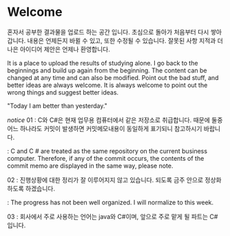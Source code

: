 # Welcome
혼자서 공부한 결과물을 업로드 하는 공간 입니다.
초심으로 돌아가 처음부터 다시 쌓아갑니다.
내용은 언제든지 바뀔 수 있고, 또한 수정될 수 있습니다.
잘못된 사항 지적과 더 나은 아이디어 제안은 언제나 환영합니다.

It is a place to upload the results of studying alone.
I go back to the beginnings and build up again from the beginning.
The content can be changed at any time and can also be modified.
Point out the bad stuff, and better ideas are always welcome.
It is always welcome to point out the wrong things and suggest better ideas.


"Today I am better than yesterday."


*notice*
01 : C와 C#은 현재 업무용 컴퓨터에서 같은 저장소로 취급합니다.
     때문에 둘중 어느 하나라도 커밋이 발생하면 커밋메모내용이 동일하게 표기되니 참고하시기 바랍니다.
     
   : C and C # are treated as the same repository on the current business computer.
     Therefore, if any of the commit occurs, the contents of the commit memo are displayed in the same way, please note.
     
02 : 진행상황에 대한 정리가 잘 이루어지지 않고 있습니다. 되도록 금주 안으로 정상화 하도록 하겠습니다.

   : The progress has not been well organized. I will normalize to this week.

03 : 회사에서 주로 사용하는 언어는 java와 C#이며, 앞으로 주로 맡게 될 파트는 C# 입니다.
